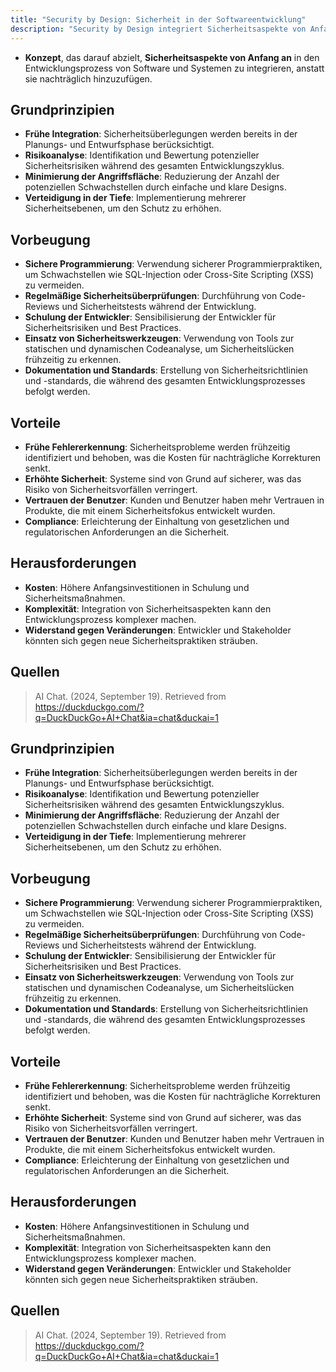 ```yaml
---
title: "Security by Design: Sicherheit in der Softwareentwicklung"
description: "Security by Design integriert Sicherheitsaspekte von Anfang an in den Entwicklungsprozess. Prinzipien wie frühe Integration und Risikoanalyse minimieren Angriffsflächen. Vorteile sind frühe Fehlererkennung und erhöhte Sicherheit."
---
```


- **Konzept**, das darauf abzielt, **Sicherheitsaspekte von Anfang an** in den Entwicklungsprozess von Software und Systemen zu integrieren, anstatt sie nachträglich hinzuzufügen.

## Grundprinzipien
- **Frühe Integration**: Sicherheitsüberlegungen werden bereits in der Planungs- und Entwurfsphase berücksichtigt.
- **Risikoanalyse**: Identifikation und Bewertung potenzieller Sicherheitsrisiken während des gesamten Entwicklungszyklus.
- **Minimierung der Angriffsfläche**: Reduzierung der Anzahl der potenziellen Schwachstellen durch einfache und klare Designs.
- **Verteidigung in der Tiefe**: Implementierung mehrerer Sicherheitsebenen, um den Schutz zu erhöhen.

## Vorbeugung
- **Sichere Programmierung**: Verwendung sicherer Programmierpraktiken, um Schwachstellen wie SQL-Injection oder Cross-Site Scripting (XSS) zu vermeiden.
- **Regelmäßige Sicherheitsüberprüfungen**: Durchführung von Code-Reviews und Sicherheitstests während der Entwicklung.
- **Schulung der Entwickler**: Sensibilisierung der Entwickler für Sicherheitsrisiken und Best Practices.
- **Einsatz von Sicherheitswerkzeugen**: Verwendung von Tools zur statischen und dynamischen Codeanalyse, um Sicherheitslücken frühzeitig zu erkennen.
- **Dokumentation und Standards**: Erstellung von Sicherheitsrichtlinien und -standards, die während des gesamten Entwicklungsprozesses befolgt werden.

## Vorteile
- **Frühe Fehlererkennung**: Sicherheitsprobleme werden frühzeitig identifiziert und behoben, was die Kosten für nachträgliche Korrekturen senkt.
- **Erhöhte Sicherheit**: Systeme sind von Grund auf sicherer, was das Risiko von Sicherheitsvorfällen verringert.
- **Vertrauen der Benutzer**: Kunden und Benutzer haben mehr Vertrauen in Produkte, die mit einem Sicherheitsfokus entwickelt wurden.
- **Compliance**: Erleichterung der Einhaltung von gesetzlichen und regulatorischen Anforderungen an die Sicherheit.

## Herausforderungen
- **Kosten**: Höhere Anfangsinvestitionen in Schulung und Sicherheitsmaßnahmen.
- **Komplexität**: Integration von Sicherheitsaspekten kann den Entwicklungsprozess komplexer machen.
- **Widerstand gegen Veränderungen**: Entwickler und Stakeholder könnten sich gegen neue Sicherheitspraktiken sträuben.

## Quellen
> AI Chat. (2024, September 19). Retrieved from https://duckduckgo.com/?q=DuckDuckGo+AI+Chat&ia=chat&duckai=1

## Grundprinzipien
- **Frühe Integration**: Sicherheitsüberlegungen werden bereits in der Planungs- und Entwurfsphase berücksichtigt.
- **Risikoanalyse**: Identifikation und Bewertung potenzieller Sicherheitsrisiken während des gesamten Entwicklungszyklus.
- **Minimierung der Angriffsfläche**: Reduzierung der Anzahl der potenziellen Schwachstellen durch einfache und klare Designs.
- **Verteidigung in der Tiefe**: Implementierung mehrerer Sicherheitsebenen, um den Schutz zu erhöhen.

## Vorbeugung
- **Sichere Programmierung**: Verwendung sicherer Programmierpraktiken, um Schwachstellen wie SQL-Injection oder Cross-Site Scripting (XSS) zu vermeiden.
- **Regelmäßige Sicherheitsüberprüfungen**: Durchführung von Code-Reviews und Sicherheitstests während der Entwicklung.
- **Schulung der Entwickler**: Sensibilisierung der Entwickler für Sicherheitsrisiken und Best Practices.
- **Einsatz von Sicherheitswerkzeugen**: Verwendung von Tools zur statischen und dynamischen Codeanalyse, um Sicherheitslücken frühzeitig zu erkennen.
- **Dokumentation und Standards**: Erstellung von Sicherheitsrichtlinien und -standards, die während des gesamten Entwicklungsprozesses befolgt werden.

## Vorteile
- **Frühe Fehlererkennung**: Sicherheitsprobleme werden frühzeitig identifiziert und behoben, was die Kosten für nachträgliche Korrekturen senkt.
- **Erhöhte Sicherheit**: Systeme sind von Grund auf sicherer, was das Risiko von Sicherheitsvorfällen verringert.
- **Vertrauen der Benutzer**: Kunden und Benutzer haben mehr Vertrauen in Produkte, die mit einem Sicherheitsfokus entwickelt wurden.
- **Compliance**: Erleichterung der Einhaltung von gesetzlichen und regulatorischen Anforderungen an die Sicherheit.

## Herausforderungen
- **Kosten**: Höhere Anfangsinvestitionen in Schulung und Sicherheitsmaßnahmen.
- **Komplexität**: Integration von Sicherheitsaspekten kann den Entwicklungsprozess komplexer machen.
- **Widerstand gegen Veränderungen**: Entwickler und Stakeholder könnten sich gegen neue Sicherheitspraktiken sträuben.

## Quellen
> AI Chat. (2024, September 19). Retrieved from https://duckduckgo.com/?q=DuckDuckGo+AI+Chat&ia=chat&duckai=1
